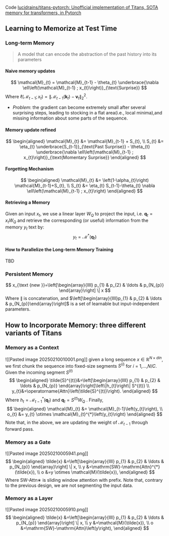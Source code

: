 Code [lucidrains/titans-pytorch: Unofficial implementation of Titans, SOTA memory for transformers, in Pytorch](https://github.com/lucidrains/titans-pytorch/tree/main)
## Learning to Memorize at Test Time
### Long-term Memory
>A model that can encode the abstraction of the past history into its parameters

#### Naive memory updates
$$
\mathcal{M}_{t} = \mathcal{M}_{t-1} - \theta_{t} \underbrace{\nabla \ell\left(\mathcal{M}_{t-1} ; x_{t}\right)}_{\text{Surprise}}
$$
Where $\ell\left(\mathcal{M}_{t-1} ; x_{t}\right)=\left\|\mathcal{M}_{t-1}\left(\mathbf{k}_{t}\right)-\mathbf{v}_{t}\right\|_{2}^{2}$.
- *Problem*: the gradient can become extremely small after several surprising steps, leading to stocking in a flat area(i.e., local minima),and missing information about some parts of the sequence.
#### Memory update refined
$$
\begin{aligned}
\mathcal{M}_{t} &= \mathcal{M}_{t-1} + S_{t}, \\
S_{t} &= \eta_{t} \underbrace{S_{t-1}}_{\text{Past Surprise}} - \theta_{t} \underbrace{\nabla \ell\left(\mathcal{M}_{t-1} ; x_{t}\right)}_{\text{Momentary Surprise}}
\end{aligned}
$$
#### Forgetting Mechanism
$$
\begin{aligned}
\mathcal{M}_{t} &= \left(1-\alpha_{t}\right) \mathcal{M}_{t-1}+S_{t}, \\
S_{t} &= \eta_{t} S_{t-1}-\theta_{t} \nabla \ell\left(\mathcal{M}_{t-1} ; x_{t}\right)
\end{aligned}
$$
#### Retrieving a Memory
Given an input $x_t$, we use a linear layer $W_Q$ to project the input, i.e. $\mathbf{q}_t = x_t W_Q$ and retrieve the corresponding (or useful) information from the memory $y_t$ text by:
$$
y_{t}=\mathcal{M}^{*}\left(\mathbf{q}_{t}\right)
$$
#### How to Parallelize the Long-term Memory Training
TBD
### Persistent Memory
$$
x_{\text {new }}=\left[\begin{array}{llll}
p_{1} & p_{2} & \ldots & p_{N_{p}}
\end{array}\right] \| x
$$
Where $\|$ is concatenation, and $\left[\begin{array}{llll}p_{1} & p_{2} & \ldots & p_{N_{p}}\end{array}\right]$ is a set of learnable but input-independent parameters.

## How to Incorporate Memory: three different variants of Titans
### Memory as a Context
![[Pasted image 20250210010001.png]]
given a long sequence $x \in \mathbb{R}^{N \times din}$, we first chunk the sequence into fixed-size segments $S^{(i)}$ for 𝑖 = 1,...,𝑁/𝐶. Given the incoming segment $S^{(t)}$
$$
\begin{aligned}
\tilde{S}^{(t)}&=\left[\begin{array}{llll}
p_{1} & p_{2} & \ldots & p_{N_{p}}
\end{array}\right]\left\|h_{t}\right\| S^{(t)} \\
y_{t}&=\operatorname{Attn}\left(\tilde{S}^{(t)}\right).
\end{aligned}
$$
Where $h_{t}=\mathcal{M}_{t-1}^{*}\left(\mathbf{q}_{t}\right)$ and $\mathbf{q}_{t}=S^{(t)} W_{Q}$ .
Finally, 
$$
\begin{aligned}
\mathcal{M}_{t} &= \mathcal{M}_{t-1}\left(y_{t}\right), \\
o_{t} &= y_{t} \otimes \mathcal{M}_{t}^{*}\left(y_{t}\right)
\end{aligned}
$$
Note that, in the above, we are updating the weight of $\mathcal{M}_{t-1}$ through forward pass.
### Memory as a Gate
![[Pasted image 20250210005941.png]]
$$
\begin{aligned}
\tilde{x} &=\left[\begin{array}{llll}
p_{1} & p_{2} & \ldots & p_{N_{p}}
\end{array}\right] \| x, \\
y &=\mathrm{SW}-\mathrm{Attn}^{*}(\tilde{x}), \\
o &=y \otimes \mathcal{M}(\tilde{x}),
\end{aligned}
$$
Where SW-Attn∗ is sliding window attention with prefix.
Note that, contrary to the previous design, we are not segmenting the input data.
### Memory as a Layer
![[Pasted image 20250210005910.png]]
$$
\begin{aligned}
\tilde{x} &=\left[\begin{array}{llll}
p_{1} & p_{2} & \ldots & p_{N_{p}}
\end{array}\right] \| x, \\
y &=\mathcal{M}(\tilde{x}), \\
o &=\mathrm{SW}-\mathrm{Attn}\left(y\right),
\end{aligned}
$$

